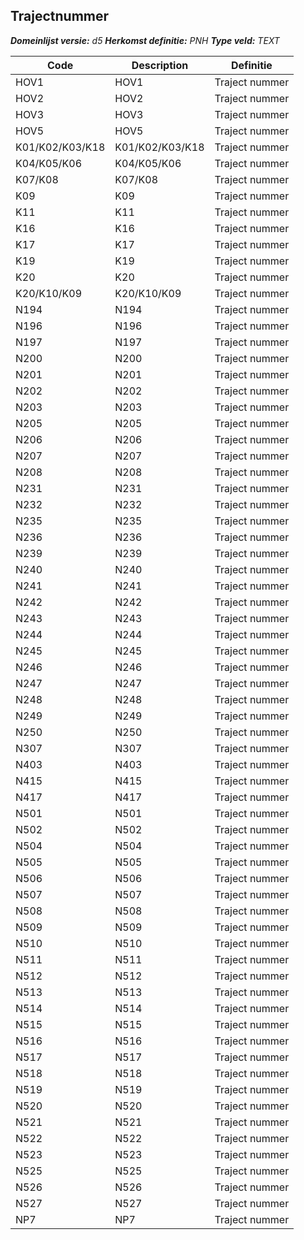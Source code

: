 ﻿## Trajectnummer

*__Domeinlijst versie:__ d5*
*__Herkomst definitie:__ PNH*
*__Type veld:__ TEXT*

|__Code__ |__Description__ |__Definitie__	|
|	---	|	---	|   ---	| 
| HOV1 | HOV1 | Traject nummer |
| HOV2 | HOV2 | Traject nummer |
| HOV3 | HOV3 | Traject nummer |
| HOV5 | HOV5 | Traject nummer |
| K01/K02/K03/K18 | K01/K02/K03/K18 | Traject nummer |
| K04/K05/K06 | K04/K05/K06 | Traject nummer |
| K07/K08 | K07/K08 | Traject nummer |
| K09 | K09 | Traject nummer |
| K11 | K11 | Traject nummer |
| K16 | K16 | Traject nummer |
| K17 | K17 | Traject nummer |
| K19 | K19 | Traject nummer |
| K20 | K20 | Traject nummer |
| K20/K10/K09 | K20/K10/K09 | Traject nummer |
| N194 | N194 | Traject nummer |
| N196 | N196 | Traject nummer |
| N197 | N197 | Traject nummer |
| N200 | N200 | Traject nummer |
| N201 | N201 | Traject nummer |
| N202 | N202 | Traject nummer |
| N203 | N203 | Traject nummer |
| N205 | N205 | Traject nummer |
| N206 | N206 | Traject nummer |
| N207 | N207 | Traject nummer |
| N208 | N208 | Traject nummer |
| N231 | N231 | Traject nummer |
| N232 | N232 | Traject nummer |
| N235 | N235 | Traject nummer |
| N236 | N236 | Traject nummer |
| N239 | N239 | Traject nummer |
| N240 | N240 | Traject nummer |
| N241 | N241 | Traject nummer |
| N242 | N242 | Traject nummer |
| N243 | N243 | Traject nummer |
| N244 | N244 | Traject nummer |
| N245 | N245 | Traject nummer |
| N246 | N246 | Traject nummer |
| N247 | N247 | Traject nummer |
| N248 | N248 | Traject nummer |
| N249 | N249 | Traject nummer |
| N250 | N250 | Traject nummer |
| N307 | N307 | Traject nummer |
| N403 | N403 | Traject nummer |
| N415 | N415 | Traject nummer |
| N417 | N417 | Traject nummer |
| N501 | N501 | Traject nummer |
| N502 | N502 | Traject nummer |
| N504 | N504 | Traject nummer |
| N505 | N505 | Traject nummer |
| N506 | N506 | Traject nummer |
| N507 | N507 | Traject nummer |
| N508 | N508 | Traject nummer |
| N509 | N509 | Traject nummer |
| N510 | N510 | Traject nummer |
| N511 | N511 | Traject nummer |
| N512 | N512 | Traject nummer |
| N513 | N513 | Traject nummer |
| N514 | N514 | Traject nummer |
| N515 | N515 | Traject nummer |
| N516 | N516 | Traject nummer |
| N517 | N517 | Traject nummer |
| N518 | N518 | Traject nummer |
| N519 | N519 | Traject nummer |
| N520 | N520 | Traject nummer |
| N521 | N521 | Traject nummer |
| N522 | N522 | Traject nummer |
| N523 | N523 | Traject nummer |
| N525 | N525 | Traject nummer |
| N526 | N526 | Traject nummer |
| N527 | N527 | Traject nummer |
| NP7 | NP7 | Traject nummer |
